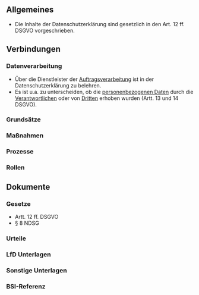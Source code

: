 ## Allgemeines
- Die Inhalte der Datenschutzerklärung sind gesetzlich in den Art. 12 ff. DSGVO vorgeschrieben.

## Verbindungen
### Datenverarbeitung
- Über die Dienstleister der [Auftragsverarbeitung](../Datenverarbeitung/Auftragsverarbeitung.md) ist in der Datenschutzerklärung zu belehren.
- Es ist u.a. zu unterscheiden, ob die [personenbezogenen Daten](../Datenverarbeitung/Personenbezogene-Daten.md) durch die [Verantwortlichen](../Datenverarbeitung/Verantwortliche.md) oder von [Dritten](../Datenverarbeitung/Verantwortliche.md) erhoben wurden (Artt. 13 und 14 DSGVO).
### Grundsätze
### Maßnahmen
### Prozesse
### Rollen

## Dokumente
### Gesetze
- Artt. 12 ff. DSGVO
- § 8 NDSG
### Urteile
### LfD Unterlagen
### Sonstige Unterlagen
### BSI-Referenz